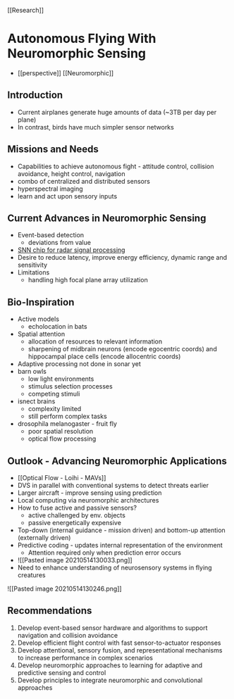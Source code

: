 [[Research]]
# Autonomous Flying With Neuromorphic Sensing
- [[perspective]] [[Neuromorphic]] 
## Introduction
- Current airplanes generate huge amounts of data (~3TB per day per plane)
- In contrast, birds have much simpler sensor networks

## Missions and Needs
- Capabilities to achieve autonomous fight - attitude control, collision avoidance, height control, navigation
- combo of centralized and distributed sensors
- hyperspectral imaging
- learn and act upon sensory inputs

## Current Advances in Neuromorphic Sensing
- Event-based detection
	- deviations from value
- [SNN chip for radar signal processing](https://www.imec-int.com/en/articles/imec-builds-world-s-first-spiking-neural-network-based-chip-for-radar-signal-processing)
- Desire to reduce latency, improve energy efficiency, dynamic range and sensitivity
- Limitations
	- handling high focal plane array utilization

## Bio-Inspiration
- Active models
	- echolocation in bats
- Spatial attention
	- allocation of resources to relevant information
	- sharpening of midbrain neurons (encode egocentric coords) and hippocampal place cells (encode allocentric coords)
- Adaptive processing not done in sonar yet
- barn owls
	- low light environments
	- stimulus selection processes
	- competing stimuli
- isnect brains
	- complexity limited
	- still perform complex tasks
- drosophila melanogaster - fruit fly
	- poor spatial resolution
	- optical flow processing

## Outlook - Advancing Neuromorphic Applications
- [[Optical Flow - Loihi - MAVs]]
- DVS in parallel with conventional systems to detect threats earlier
- Larger aircraft - improve sensing using prediction
- Local computing via neuromorphic architectures
- How to fuse active and passive sensors?
	- active challenged by env. objects
	- passive energetically expensive
- Top-down (internal guidance - mission driven) and bottom-up attention (externally driven)
- Predictive coding - updates internal representation of the environment
	- Attention required only when prediction error occurs
- ![[Pasted image 20210514130033.png]]
- Need to enhance understanding of neurosensory systems in flying creatures

![[Pasted image 20210514130246.png]]

## Recommendations
1. Develop event-based sensor hardware and algorithms to support navigation and collision avoidance
2. Develop efficient flight control with fast sensor-to-actuator responses
3. Develop attentional, sensory fusion, and representational mechanisms to increase performance in complex scenarios
4. Develop neuromorphic approaches to learning for adaptive and predictive sensing and control
5. Develop principles to integrate neuromorphic and convolutional approaches